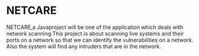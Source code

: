 # NETCARE
NETCARE,a Javaproject will be one of the application which deals with network scanning.This project is about scanning live systems and their ports on a network so that we can identify the vulnerabilities on a network. Also the system will find any intruders that are in the network.

